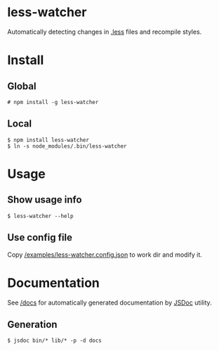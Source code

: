 less-watcher
============

Automatically detecting changes in [.less](http://lesscss.org/) files and recompile styles.

Install
=======

Global
------

    # npm install -g less-watcher

Local
-----

    $ npm install less-watcher
    $ ln -s node_modules/.bin/less-watcher

Usage
=====

Show usage info
---------------

    $ less-watcher --help

Use config file
---------------

Copy [/examples/less-watcher.config.json](./examples/less-watcher.config.json) to work dir and modify it.

Documentation
=============

See [/docs](./docs/) for automatically generated documentation by [JSDoc](http://usejsdoc.org/) utility.

Generation
----------

    $ jsdoc bin/* lib/* -p -d docs
